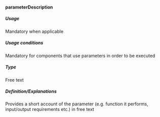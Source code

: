 #### parameterDescription
##### Usage
Mandatory when applicable
##### Usage conditions
Mandatory for components that use parameters in order to be executed
##### Type
Free text
##### Definition/Explanations
Provides a short account of the parameter (e.g. function it performs, input/output requirements etc.) in free text